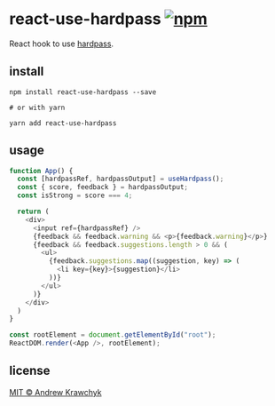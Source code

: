 # react-use-hardpass [![npm][npm-image]][npm-url]

[npm-image]: https://img.shields.io/npm/v/react-use-hardpass.svg
[npm-url]: https://npmjs.org/package/react-use-hardpass

React hook to use [hardpass](https://github.com/akrawchyk/hardpass).

## install

```shell
npm install react-use-hardpass --save

# or with yarn

yarn add react-use-hardpass
```

## usage

```js
function App() {
  const [hardpassRef, hardpassOutput] = useHardpass();
  const { score, feedback } = hardpassOutput;
  const isStrong = score === 4;

  return (
    <div>
      <input ref={hardpassRef} />
      {feedback && feedback.warning && <p>{feedback.warning}</p>}
      {feedback && feedback.suggestions.length > 0 && (
        <ul>
          {feedback.suggestions.map((suggestion, key) => (
            <li key={key}>{suggestion}</li>
          ))}
        </ul>
      )}
    </div>
  )
}

const rootElement = document.getElementById("root");
ReactDOM.render(<App />, rootElement);
```

## license

[MIT © Andrew Krawchyk][license-url]

[license-url]: https://github.com/akrawchyk/react-use-hardpass/blob/master/LICENSE.md
